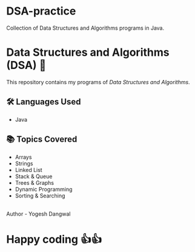 # DSA-practice
Collection of Data Structures and Algorithms programs in Java.

# Data Structures and Algorithms (DSA) 🚀

This repository contains my programs of *Data Structures and Algorithms*.

## 🛠 Languages Used
- Java

## 📚 Topics Covered
- Arrays
- Strings
- Linked List
- Stack & Queue
- Trees & Graphs
- Dynamic Programming
- Sorting & Searching
<br>
Author - Yogesh Dangwal
<h1>Happy coding 👍👍 </h1>
